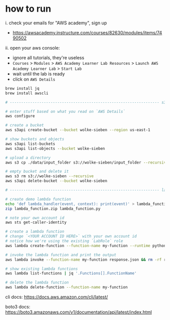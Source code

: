 # how to run

i. check your emails for "AWS academy", sign up

-   https://awsacademy.instructure.com/courses/82630/modules/items/7490502

ii. open your aws console:

-   ignore all tutorials, they're useless
-   `Courses` > `Modules` > `AWS Academy Learner Lab Resources` > `Launch AWS Academy Learner Lab` > `Start Lab`
-   wait until the lab is ready
-   click on `AWS Details`

```bash
brew install jq
brew install awscli

# ------------------------------------------------------------------ s3 stuff

# enter stuff based on what you read on `AWS Details`
aws configure

# create a bucket
aws s3api create-bucket --bucket wolke-sieben --region us-east-1

# show buckets and objects
aws s3api list-buckets
aws s3api list-objects --bucket wolke-sieben

# upload a directory
aws s3 cp ./data/input_folder s3://wolke-sieben/input_folder --recursive

# empty bucket and delete it
aws s3 rm s3://wolke-sieben --recursive
aws s3api delete-bucket --bucket wolke-sieben

# ------------------------------------------------------------------ lambda stuff

# create demo lambda function
echo 'def lambda_handler(event, context): print(event)' > lambda_function.py
zip lambda_function.zip lambda_function.py

# note your own account id
aws sts get-caller-identity

# create a lambda function
# change `<YOUR ACCOUNT ID HERE>` with your own account id
# notice how we're using the existing `LabRole` role
aws lambda create-function --function-name my-function --runtime python3.8 --role arn:aws:iam::<YOUR ACCOUNT ID HERE>:role/LabRole --handler lambda_function.lambda_handler --zip-file fileb://lambda_function.zip

# invoke the lambda function and print the output
aws lambda invoke --function-name my-function response.json && rm -rf response.json

# show existing lambda functions
aws lambda list-functions | jq '.Functions[].FunctionName'

# delete the lambda function
aws lambda delete-function --function-name my-function
```

cli docs: https://docs.aws.amazon.com/cli/latest/

boto3 docs: https://boto3.amazonaws.com/v1/documentation/api/latest/index.html
